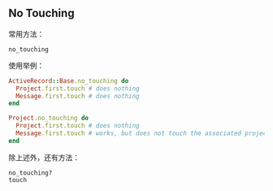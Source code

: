 ## No Touching

常用方法：

```
no_touching
```

使用举例：

```ruby
ActiveRecord::Base.no_touching do
  Project.first.touch # does nothing
  Message.first.touch # does nothing
end

Project.no_touching do
  Project.first.touch # does nothing
  Message.first.touch # works, but does not touch the associated project
end
```

除上述外，还有方法：

```
no_touching?
touch
```
